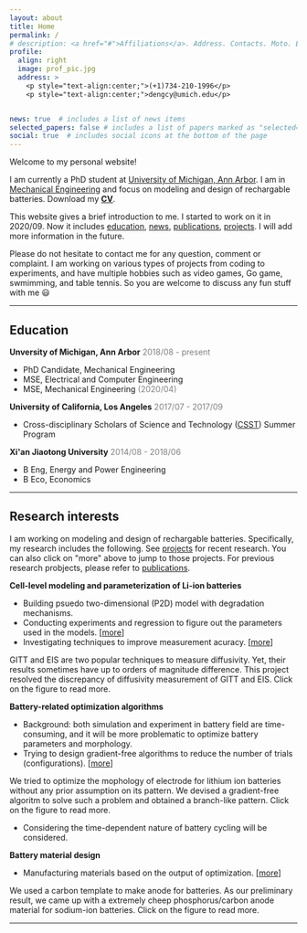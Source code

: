 ```yaml
---
layout: about
title: Home
permalink: /
# description: <a href="#">Affiliations</a>. Address. Contacts. Moto. Etc.
profile:
  align: right
  image: prof_pic.jpg
  address: >
    <p style="text-align:center;">(+1)734-210-1996</p>
    <p style="text-align:center;">dengcy@umich.edu</p>


news: true  # includes a list of news items
selected_papers: false # includes a list of papers marked as "selected={true}"
social: true  # includes social icons at the bottom of the page
---
```


Welcome to my personal website!

I am currently a PhD student at [University of Michigan, Ann Arbor](https://umich.edu/). I am in [Mechanical Engineering](https://me.engin.umich.edu/) and focus on modeling and design of rechargable batteries. Download my [**CV**](assets/pdf/resume.pdf).


This website gives a brief introduction to me. I started to work on it in 2020/09. Now it includes [education](#education), [news](#education), [publications](/publications/index.html), [projects](/projects/index.html). I will add more information in the future.  

Please do not hesitate to contact me for any question, comment or complaint. I am working on various types of projects from coding to experiments, and have multiple hobbies such as video games, Go game, swmimming, and table tennis. So you are welcome to discuss any fun stuff with me :smiley: 

---

## Education 
	
**Unversity of Michigan, Ann Arbor** <span style="color:grey">2018/08 - present</span>



* PhD Candidate, Mechanical Engineering
* MSE, Electrical and Computer Engineering <span style="color:grey"></span>
* MSE, Mechanical Engineering <span style="color:grey">(2020/04)</span>

**University of California, Los Angeles** <span style="color:grey">2017/07 - 2017/09</span>


* Cross-disciplinary Scholars of Science and Technology ([CSST](http://csst.ucla.edu/)) Summer Program

	
**Xi'an Jiaotong University** <span style="color:grey">2014/08 - 2018/06</span>
* B Eng, Energy and Power Engineering 
* B Eco, Economics

---
## Research interests 
	
  I am working on modeling and design of rechargable batteries. Specifically, my research includes the following. See [projects](/projects/index.html) for recent research. You can also click on "more" above to jump to those projects. For previous research probjects, please refer to [publications](/publications/index.html).

**Cell-level modeling and parameterization of Li-ion batteries** 

* Building psuedo two-dimensional (P2D) model with degradation mechanisms. 
* Conducting experiments and regression to figure out the parameters used in the models. [[more](/projects/parameter)]
* Investigating techniques to improve measurement acuracy. [[more](/projects/gitteis)]
<div class="row justify-content-md-center">
    <div class="col-sm-6 mt-3 mt-md-0">
        <a href="{{ '/projects/gitteis' | relative_url }}"><img class="img-fluid rounded z-depth-1" src="{{ '/assets/img/p2_1.png' | relative_url }}" alt="" title="click to read more"/></a>
    </div>
</div>
<div class="caption">
  GITT and EIS are two popular techniques to measure diffusivity. Yet, their results sometimes have up to orders of magnitude difference. This project resolved the discrepancy of diffusivity measurement of GITT and EIS. Click on the figure to read more. 
</div>

**Battery-related optimization algorithms** 


* Background: both simulation and experiment in battery field are time-consuming, and it will be more problematic to optimize battery parameters and morphology. 
* Trying to design gradient-free algorithms to reduce the number of trials (configurations).  [[more](/projects/solo)]

<div class="row justify-content-md-center">
    <div class="col-sm-6 mt-3 mt-md-0">
        <a href="{{ '/projects/solo' | relative_url }}"><img class="img-fluid rounded z-depth-1" src="{{ '/assets/img/p1_3.png' | relative_url }}" alt="" title="click to read more"/></a>
    </div>
</div>
<div class="caption">
  We tried to optimize the mophology of electrode for lithium ion batteries without any prior assumption on its pattern. We devised a gradient-free algoritm to solve such a problem and obtained a branch-like pattern. Click on the figure to read more. 
</div>

* Considering the time-dependent nature of battery cycling will be considered. 

	
**Battery material design**
* Manufacturing materials based on the output of optimization. [[more](/projects/pcx)]


<div class="row justify-content-md-center">
    <div class="col-sm-6 mt-3 mt-md-0">
        <a href="{{ '/projects/pcx' | relative_url }}"><img class="img-fluid rounded z-depth-1" src="{{ '/assets/img/p3_0.png' | relative_url }}" alt="" title="click to read more"/></a>
    </div>
</div>
<div class="caption">
  We used a carbon template to make anode for batteries. As our preliminary result, we came up with a extremely cheep phosphorus/carbon anode material for sodium-ion batteries. Click on the figure to read more. 
</div>



---